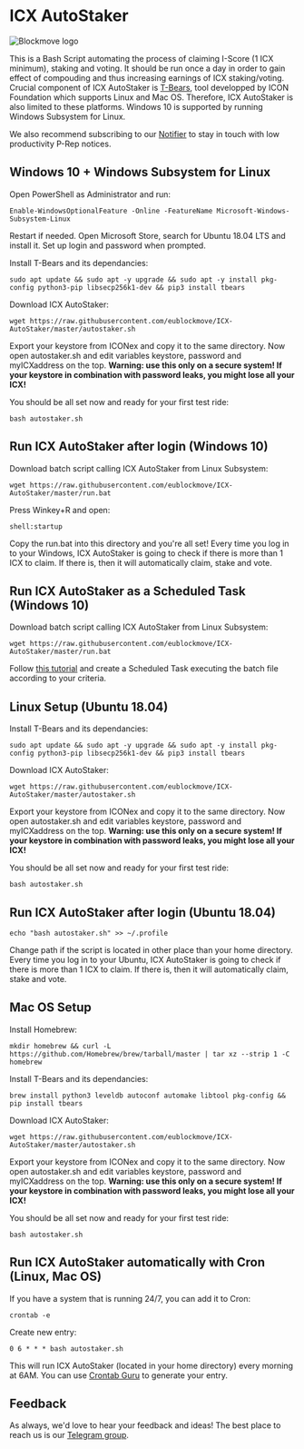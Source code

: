 # ICX AutoStaker
![Blockmove logo](https://i.imgur.com/eMSxYRR.png)

This is a Bash Script automating the process of claiming I-Score (1 ICX minimum), staking and voting. It should be run once a day in order to gain effect of compouding and thus increasing earnings of ICX staking/voting.
Crucial component of ICX AutoStaker is [T-Bears](https://github.com/icon-project/t-bears), tool developped by ICON Foundation which supports Linux and Mac OS. Therefore, ICX AutoStaker is also limited to these platforms. Windows 10 is supported by running Windows Subsystem for Linux.

We also recommend subscribing to our [Notifier](https://notify.blockmove.eu/) to stay in touch with low productivity P-Rep notices.

## Windows 10 + Windows Subsystem for Linux
Open PowerShell as Administrator and run:
```
Enable-WindowsOptionalFeature -Online -FeatureName Microsoft-Windows-Subsystem-Linux
```
Restart if needed.
Open Microsoft Store, search for Ubuntu 18.04 LTS and install it. Set up login and password when prompted.

Install T-Bears and its dependancies:
```
sudo apt update && sudo apt -y upgrade && sudo apt -y install pkg-config python3-pip libsecp256k1-dev && pip3 install tbears
```
Download ICX AutoStaker:
```
wget https://raw.githubusercontent.com/eublockmove/ICX-AutoStaker/master/autostaker.sh
```
Export your keystore from ICONex and copy it to the same directory. Now open autostaker.sh and edit variables keystore, password and myICXaddress on the top. **Warning: use this only on a secure system! If your keystore in combination with password leaks, you might lose all your ICX!**

You should be all set now and ready for your first test ride:
```
bash autostaker.sh
```

## Run ICX AutoStaker after login (Windows 10)
Download batch script calling ICX AutoStaker from Linux Subsystem:
```
wget https://raw.githubusercontent.com/eublockmove/ICX-AutoStaker/master/run.bat
```
Press Winkey+R and open:
```
shell:startup
```
Copy the run.bat into this directory and you're all set! Every time you log in to your Windows, ICX AutoStaker is going to check if there is more than 1 ICX to claim. If there is, then it will automatically claim, stake and vote.

## Run ICX AutoStaker as a Scheduled Task (Windows 10)
Download batch script calling ICX AutoStaker from Linux Subsystem:
```
wget https://raw.githubusercontent.com/eublockmove/ICX-AutoStaker/master/run.bat
```
Follow [this tutorial](https://www.technipages.com/scheduled-task-windows) and create a Scheduled Task executing the batch file according to your criteria.

## Linux Setup (Ubuntu 18.04)
Install T-Bears and its dependancies:
```
sudo apt update && sudo apt -y upgrade && sudo apt -y install pkg-config python3-pip libsecp256k1-dev && pip3 install tbears
```
Download ICX AutoStaker:
```
wget https://raw.githubusercontent.com/eublockmove/ICX-AutoStaker/master/autostaker.sh
```
Export your keystore from ICONex and copy it to the same directory. Now open autostaker.sh and edit variables keystore, password and myICXaddress on the top. **Warning: use this only on a secure system! If your keystore in combination with password leaks, you might lose all your ICX!**

You should be all set now and ready for your first test ride:
```
bash autostaker.sh
```

## Run ICX AutoStaker after login (Ubuntu 18.04)
```
echo "bash autostaker.sh" >> ~/.profile
```
Change path if the script is located in other place than your home directory.
Every time you log in to your Ubuntu, ICX AutoStaker is going to check if there is more than 1 ICX to claim. If there is, then it will automatically claim, stake and vote.

## Mac OS Setup
Install Homebrew:
```
mkdir homebrew && curl -L https://github.com/Homebrew/brew/tarball/master | tar xz --strip 1 -C homebrew
```
Install T-Bears and its dependancies:
```
brew install python3 leveldb autoconf automake libtool pkg-config && pip install tbears
```
Download ICX AutoStaker:
```
wget https://raw.githubusercontent.com/eublockmove/ICX-AutoStaker/master/autostaker.sh
```
Export your keystore from ICONex and copy it to the same directory. Now open autostaker.sh and edit variables keystore, password and myICXaddress on the top. **Warning: use this only on a secure system! If your keystore in combination with password leaks, you might lose all your ICX!**

You should be all set now and ready for your first test ride:
```
bash autostaker.sh
```

## Run ICX AutoStaker automatically with Cron (Linux, Mac OS)
If you have a system that is running 24/7, you can add it to Cron:
```
crontab -e
```
Create new entry:
```
0 6 * * * bash autostaker.sh
```
This will run ICX AutoStaker (located in your home directory) every morning at 6AM. You can use [Crontab Guru](https://crontab.guru) to generate your entry.

## Feedback
As always, we'd love to hear your feedback and ideas! The best place to reach us is our [Telegram group](https://t.me/blockmove).
